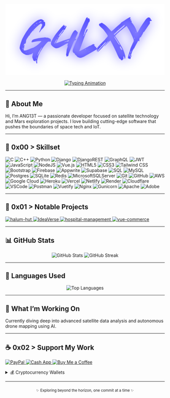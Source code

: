<div align="center">
  <img src="https://github.com/ANG13T/ANG13T/blob/master/images/banner.png" width="700" alt="Profile Banner"/>
</div>

<p align="center">
  <a href="https://git.io/typing-svg">
    <img src="https://readme-typing-svg.herokuapp.com?font=Orbitron&size=30&duration=4000&color=4440FF&pause=500&center=true&random=false&width=1200&lines=$+Developer+focused+on+satellites+and+Mars+initiatives" alt="Typing Animation">
  </a>
</p>

---

## 👋 About Me

Hi, I’m ANG13T — a passionate developer focused on satellite technology and Mars exploration projects. I love building cutting-edge software that pushes the boundaries of space tech and IoT.

---

## 🚀 0x00 > Skillset
![C](https://img.shields.io/badge/c-%2300599C.svg?style=for-the-badge&logo=c&logoColor=white) 
![C++](https://img.shields.io/badge/c++-%2300599C.svg?style=for-the-badge&logo=c%2B%2B&logoColor=white) 
![Python](https://img.shields.io/badge/python-3670A0?style=for-the-badge&logo=python&logoColor=ffdd54) 
![Django](https://img.shields.io/badge/django-%23092E20.svg?style=for-the-badge&logo=django&logoColor=white) 
![DjangoREST](https://img.shields.io/badge/DJANGO-REST-ff1709?style=for-the-badge&logo=django&logoColor=white&color=ff1709&labelColor=gray) 
![GraphQL](https://img.shields.io/badge/-GraphQL-E10098?style=for-the-badge&logo=graphql&logoColor=white) 
![JWT](https://img.shields.io/badge/JWT-black?style=for-the-badge&logo=JSON%20web%20tokens) 
![JavaScript](https://img.shields.io/badge/javascript-%23323330.svg?style=for-the-badge&logo=javascript&logoColor=%23F7DF1E) 
![NodeJS](https://img.shields.io/badge/node.js-6DA55F?style=for-the-badge&logo=node.js&logoColor=white) 
![Vue.js](https://img.shields.io/badge/vue.js-%2335495e.svg?style=for-the-badge&logo=vuedotjs&logoColor=%234FC08D) 
![HTML5](https://img.shields.io/badge/html5-%23E34F26.svg?style=for-the-badge&logo=html5&logoColor=white) 
![CSS3](https://img.shields.io/badge/css3-%231572B6.svg?style=for-the-badge&logo=css3&logoColor=white) 
![Tailwind CSS](https://img.shields.io/badge/tailwindcss-%2338B2AC.svg?style=for-the-badge&logo=tailwind-css&logoColor=white) 
![Bootstrap](https://img.shields.io/badge/bootstrap-%238511FA.svg?style=for-the-badge&logo=bootstrap&logoColor=white) 
![Firebase](https://img.shields.io/badge/firebase-%23039BE5.svg?style=for-the-badge&logo=firebase) 
![Appwrite](https://img.shields.io/badge/Appwrite-%23FD366E.svg?style=for-the-badge&logo=appwrite&logoColor=white) 
![Supabase](https://img.shields.io/badge/Supabase-3ECF8E?style=for-the-badge&logo=supabase&logoColor=white) 
![SQL](https://img.shields.io/badge/sql-%2307405e.svg?style=for-the-badge&logo=sqlite&logoColor=white) 
![MySQL](https://img.shields.io/badge/mysql-4479A1.svg?style=for-the-badge&logo=mysql&logoColor=white) 
![Postgres](https://img.shields.io/badge/postgres-%23316192.svg?style=for-the-badge&logo=postgresql&logoColor=white) 
![SQLite](https://img.shields.io/badge/sqlite-%2307405e.svg?style=for-the-badge&logo=sqlite&logoColor=white) 
![Redis](https://img.shields.io/badge/redis-%23DD0031.svg?style=for-the-badge&logo=redis&logoColor=white) 
![MicrosoftSQLServer](https://img.shields.io/badge/Microsoft%20SQL%20Server-CC2927?style=for-the-badge&logo=microsoft%20sql%20server&logoColor=white) 
![Git](https://img.shields.io/badge/git-%23F05033.svg?style=for-the-badge&logo=git&logoColor=white) 
![GitHub](https://img.shields.io/badge/github-%23121011.svg?style=for-the-badge&logo=github&logoColor=white) 
![AWS](https://img.shields.io/badge/AWS-%23FF9900.svg?style=for-the-badge&logo=amazon-aws&logoColor=white) 
![Google Cloud](https://img.shields.io/badge/GoogleCloud-%234285F4.svg?style=for-the-badge&logo=google-cloud&logoColor=white) 
![Heroku](https://img.shields.io/badge/heroku-%23430098.svg?style=for-the-badge&logo=heroku&logoColor=white) 
![Vercel](https://img.shields.io/badge/vercel-%23000000.svg?style=for-the-badge&logo=vercel&logoColor=white) 
![Netlify](https://img.shields.io/badge/netlify-%23000000.svg?style=for-the-badge&logo=netlify&logoColor=#00C7B7) 
![Render](https://img.shields.io/badge/Render-%46E3B7.svg?style=for-the-badge&logo=render&logoColor=white) 
![Cloudflare](https://img.shields.io/badge/Cloudflare-F38020?style=for-the-badge&logo=Cloudflare&logoColor=white) 
![VSCode](https://img.shields.io/badge/VSCode-007ACC?style=for-the-badge&logo=visual-studio-code&logoColor=white) 
![Postman](https://img.shields.io/badge/Postman-FF6C37?style=for-the-badge&logo=postman&logoColor=white)
![Vuetify](https://img.shields.io/badge/Vuetify-1867C0?style=for-the-badge&logo=vuetify&logoColor=AEDDFF) 
![Nginx](https://img.shields.io/badge/nginx-%23009639.svg?style=for-the-badge&logo=nginx&logoColor=white) 
![Gunicorn](https://img.shields.io/badge/gunicorn-%298729.svg?style=for-the-badge&logo=gunicorn&logoColor=white) 
![Apache](https://img.shields.io/badge/apache-%23D42029.svg?style=for-the-badge&logo=apache&logoColor=white) 
![Adobe](https://img.shields.io/badge/adobe-%23FF0000.svg?style=for-the-badge&logo=adobe&logoColor=white) 


---

## 🌌 0x01 > Notable Projects

<p>
  <a href="https://github.com/nohan-ahmed/halum-hut">
    <img src="https://github-readme-stats.vercel.app/api/pin/?username=nohan-ahmed&repo=halum-hut&border_color=289BF9&bg_color=0D1117&title_color=C9D1D9&text_color=8B949E&icon_color=289BF9" alt="halum-hut"/>
  </a>
  <a href="https://github.com/nohan-ahmed/IdeaVerse">
    <img src="https://github-readme-stats.vercel.app/api/pin/?username=nohan-ahmed&repo=IdeaVerse&border_color=289BF9&bg_color=0D1117&title_color=C9D1D9&text_color=8B949E&icon_color=289BF9" alt="IdeaVerse"/>
  </a>
  <a href="https://github.com/nohan-ahmed/hospital-management">
    <img src="https://github-readme-stats.vercel.app/api/pin/?username=nohan-ahmed&repo=hospital-management&border_color=289BF9&bg_color=0D1117&title_color=C9D1D9&text_color=8B949E&icon_color=289BF9" alt="hospital-management"/>
  </a>
  <a href="https://github.com/nohan-ahmed/vue-commerce">
    <img src="https://github-readme-stats.vercel.app/api/pin/?username=nohan-ahmed&repo=vue-commerce&border_color=289BF9&bg_color=0D1117&title_color=C9D1D9&text_color=8B949E&icon_color=289BF9" alt="vue-commerce"/>
  </a>
</p>

---

## 📊 GitHub Stats

<p align="center">
  <img src="https://github-readme-stats.vercel.app/api?username=ANG13T&show_icons=true&theme=radical" alt="GitHub Stats" />
  <img src="https://github-readme-streak-stats.herokuapp.com/?user=ANG13T&theme=radical" alt="GitHub Streak" />
</p>

---

## 📝 Languages Used

<p align="center">
  <img src="https://github-readme-stats.vercel.app/api/top-langs/?username=ANG13T&layout=compact&theme=radical" alt="Top Languages" />
</p>

---

## 🔭 What I’m Working On

Currently diving deep into advanced satellite data analysis and autonomous drone mapping using AI.

---

## ☕ 0x02 > Support My Work
<p>
  <a href="https://www.paypal.com/paypalme/atsuboi01">
    <img src="https://img.shields.io/badge/PayPal-00457C?style=for-the-badge&logo=paypal&logoColor=white" alt="PayPal">
  </a>
  <a href="https://cash.app/$G4LXY">
    <img src="https://img.shields.io/badge/CashApp-01D21C?style=for-the-badge&logo=cashapp&logoColor=white" alt="Cash App">
  </a>
  <a href="https://www.buymeacoffee.com/angelinatsuboi">
    <img src="https://img.shields.io/badge/BuyMeACoffee-FFDD00?style=for-the-badge" alt="Buy Me a Coffee">
  </a>
</p>

<details>
  <summary>💰 Cryptocurrency Wallets</summary>
  <br />
  
  | Currency          | Wallet Address                                                                                               |
  |-------------------|--------------------------------------------------------------------------------------------------------------|
  | **Bitcoin (BTC)** | `bc1qqzsrdz8qa3xe2rp7aajrm88fqge9xxs3v8xu4h`                                                                  |
  | **Ethereum (ETH)**| `0x43edF701622F4F1174F322dC8D2f5AbdA642275a`                                                                  |
  | **XRP Ledger (XRP)** | `rNKP3PXSstJnhUgUskNKaXWhd7ueiss6Mn`                                                                       |
  | **BNB**           | `bnb1t49kkmutyvnsc8xv7r5mu9tfu2u66qhcmqaurw`                                                                  |
  | **Monero (XMR)**  | `4717EuNPoTrTQsiLdGSDAMAJQcze6mVuE8KmBhL9RFT43Xe2FsxWSQtc5trrfdYPS5aUjB8gJApwURcRmMFdccBCJPfeD8M`              |
  | **Solana (SOL)**  | `FcrRBcvWsqdVZpS9ZZ6Dt476QA1L95cdh7GqgUGX5RpH`                                                                 |
</details>

---

<p align="center">
  <sub>✨ Exploring beyond the horizon, one commit at a time ✨</sub>
</p>
